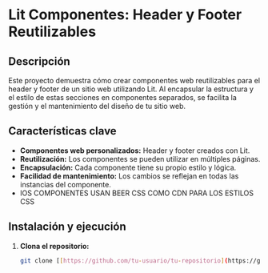 # Lit Componentes: Header y Footer Reutilizables

## Descripción

Este proyecto demuestra cómo crear componentes web reutilizables para el header y footer de un sitio web utilizando Lit. Al encapsular la estructura y el estilo de estas secciones en componentes separados, se facilita la gestión y el mantenimiento del diseño de tu sitio web.

## Características clave
* **Componentes web personalizados:** Header y footer creados con Lit.
* **Reutilización:** Los componentes se pueden utilizar en múltiples páginas.
* **Encapsulación:** Cada componente tiene su propio estilo y lógica.
* **Facilidad de mantenimiento:** Los cambios se reflejan en todas las instancias del componente.
* lOS COMPONENTES USAN BEER CSS COMO CDN PARA LOS ESTILOS CSS

## Instalación y ejecución

1. **Clona el repositorio:**
   ```bash
   git clone [[https://github.com/tu-usuario/tu-repositorio](https://github.com/ximosa/lit-componentes).git]([https://github.com/tu-usuario/tu-repositorio](https://github.com/ximosa/lit-componentes).git)
